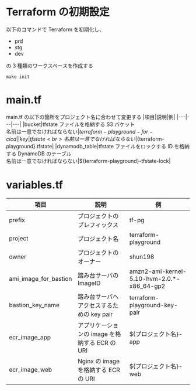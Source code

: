 # Terraform の初期設定

以下のコマンドで Terraform を初期化し、

- prd
- stg
- dev

の 3 種類のワークスペースを作成する

```
make init
```

# main.tf

main.tf の以下の箇所をプロジェクト名に合わせて変更する
|項目|説明|例|
|---|---|---|
|bucket|tfstate ファイルを格納する S3 バケット<br>名前は一意でなければならない|${terraform-playground}-for-cicd|
|key|tfstate<br>名前は一意でなければならない|${terraform-playground}.tfstate|
|dynamodb_table|tfstate ファイルをロックする ID を格納する DynamoDB のテーブル<br>名前は一意でなければならない|${terraform-playground}-tfstate-lock|

# variables.tf

| 項目                  | 説明                                           | 例                                          |
| --------------------- | ---------------------------------------------- | ------------------------------------------- |
| prefix                | プロジェクトのプレフィックス                   | tf-pg                                       |
| project               | プロジェクト名                                 | terraform-playground                        |
| owner                 | プロジェクトのオーナー                         | shun198                                     |
| ami_image_for_bastion | 踏み台サーバの ImageID                         | amzn2-ami-kernel-5.10-hvm-2.0.\*-x86_64-gp2 |
| bastion_key_name      | 踏み台サーバへアクセスするための key pair      | terraform-playground-key-pair               |
| ecr_image_app         | アプリケーションの image を格納する ECR の URI | ${プロジェクト名}-app                       |
| ecr_image_web         | Nginx の image を格納する ECR の URI           | ${プロジェクト名}-web                       |
